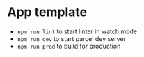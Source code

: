# App template

- `npm run lint` to start linter in watch mode
- `npm run dev` to start parcel dev server
- `npm run prod` to build for production
